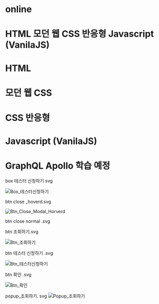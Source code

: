 # online

# HTML 모던 웹 CSS 반응형 Javascript (VanilaJS)

# HTML 

# 모던 웹 CSS

# CSS 반응형 

# Javascript (VanilaJS)

# GraphQL Apollo 학습 예정


box 테스터 신청하기 svg 

![Box_테스터신청하기](https://user-images.githubusercontent.com/100761993/199942070-5d63464d-b7cf-4d8c-a54c-e5ecc68c1b94.svg)


btn close _hoverd.svg

![Btn_Close_Modal_Horverd](https://user-images.githubusercontent.com/100761993/199942089-d38becda-0976-4dc9-b978-f0afa9b1ea99.svg)


btn close normal .svg


btn 조회하기.svg

![Btn_조회하기](https://user-images.githubusercontent.com/100761993/199942104-74b9c6a8-7303-4968-b870-4c9eaf74b58f.svg)


btn 테스터 신청하기 .svg

![Btn_테스터신청하기](https://user-images.githubusercontent.com/100761993/199942140-5037d14b-9092-44f4-be3b-af4e9b7cb775.svg)


btn 확인 .svg

![Btn_확인](https://user-images.githubusercontent.com/100761993/199942154-a7677de4-a7f5-433b-a85d-299bbe4a74bb.svg)



popup_조회하기. svg
![Popup_조회하기](https://user-images.githubusercontent.com/100761993/199942164-9c62edf9-38af-429b-a3d2-c6b525d1a5e3.svg)




